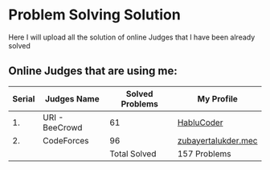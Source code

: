 # Problem Solving Solution

Here I will upload all the solution of online Judges that I have been already solved

## Online Judges that are using me:

| Serial | Judges Name    | Solved Problems | My Profile                                                                |
| ------ | -------------- | --------------- | ------------------------------------------------------------------------- |
| 1.     | URI - BeeCrowd | 61              | [HabluCoder](https://judge.beecrowd.com/en/profile/847805)                |
| 2.     | CodeForces     | 96              | [zubayertalukder.mec](https://codeforces.com/profile/zubayertalukder.mec) |
|        |                | Total Solved    | 157 Problems                                                              |
